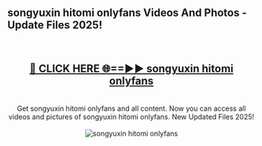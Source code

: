 <h2>songyuxin hitomi onlyfans Videos And Photos - Update Files 2025!</h2>
<br>
<div align="center">
<h2><a href="https://linkcuts.com/hfmhzwbr" rel="nofollow">🔴 CLICK HERE 🌐==►► songyuxin hitomi onlyfans</a></h2>
<br>
Get songyuxin hitomi onlyfans and all content. Now you can access all videos and pictures of songyuxin hitomi onlyfans. New Updated Files 2025!
<br>
<br>
<a href="https://linkcuts.com/hfmhzwbr" rel="nofollow" data-target="animated-image.originalLink"><img src="https://i.ibb.co.com/WyWwxjT/player-gif2.gif" alt="songyuxin hitomi onlyfans" style="max-width: 100%; display: inline-block;" data-target="animated-image.originalImage"></a>
</div>
<br>